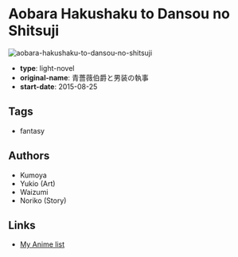 # Aobara Hakushaku to Dansou no Shitsuji

![aobara-hakushaku-to-dansou-no-shitsuji](https://cdn.myanimelist.net/images/manga/4/244358.jpg)

-   **type**: light-novel
-   **original-name**: 青薔薇伯爵と男装の執事
-   **start-date**: 2015-08-25

## Tags

-   fantasy

## Authors

-   Kumoya
-   Yukio (Art)
-   Waizumi
-   Noriko (Story)

## Links

-   [My Anime list](https://myanimelist.net/manga/92570/Aobara_Hakushaku_to_Dansou_no_Shitsuji)
